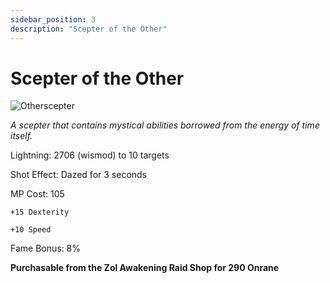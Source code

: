 ```yaml
---
sidebar_position: 3
description: "Scepter of the Other"
---
```


# Scepter of the Other

![Otherscepter](https://vwiki.valorserver.com/api/item/picture/scepter%20of%20the%20other)

<i>A scepter that contains mystical abilities borrowed from the energy of time itself.</i>

Lightning: 2706 (wismod) to 10 targets

Shot Effect: Dazed for 3 seconds

MP Cost: 105

    +15 Dexterity
    
    +10 Speed

Fame Bonus: 8%

**Purchasable from the Zol Awakening Raid Shop for 290 Onrane**
